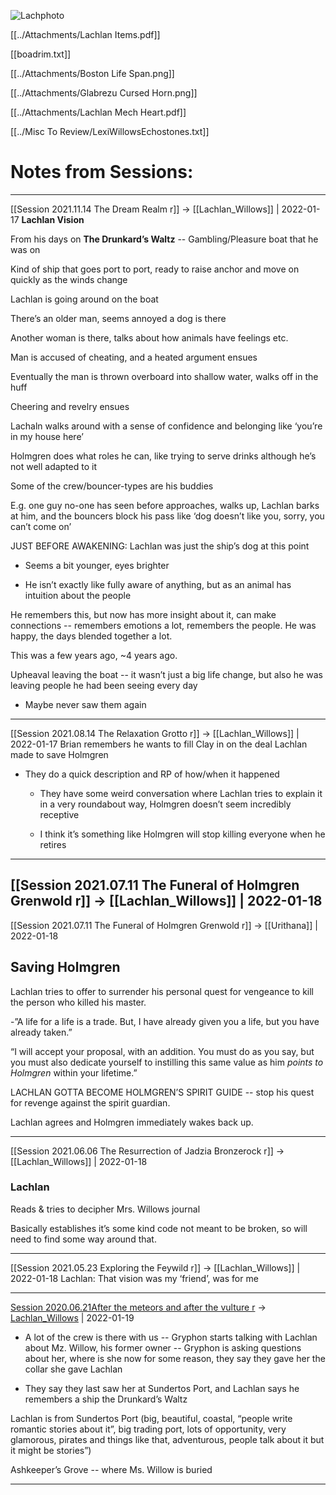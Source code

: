 ![Lachphoto](../Attachments/Lachphoto.png)


[[../Attachments/Lachlan Items.pdf]]

[[boadrim.txt]]

[[../Attachments/Boston Life Span.png]]

[[../Attachments/Glabrezu Cursed Horn.png]]

[[../Attachments/Lachlan Mech Heart.pdf]]

[[../Misc To Review/LexiWillowsEchostones.txt]]


# Notes from Sessions:
---

[[Session 2021.11.14 The Dream Realm r]] -> [[Lachlan_Willows]] | 2022-01-17
**Lachlan Vision**

From his days on **The Drunkard’s Waltz** -- Gambling/Pleasure boat that he was on

Kind of ship that goes port to port, ready to raise anchor and move on quickly as the winds change

  

Lachlan is going around on the boat

There’s an older man, seems annoyed a dog is there

Another woman is there, talks about how animals have feelings etc.

Man is accused of cheating, and a heated argument ensues

Eventually the man is thrown overboard into shallow water, walks off in the huff

Cheering and revelry ensues

Lachaln walks around with a sense of confidence and belonging like ‘you’re in my house here’

Holmgren does what roles he can, like trying to serve drinks although he’s not well adapted to it

Some of the crew/bouncer-types are his buddies

E.g. one guy no-one has seen before approaches, walks up, Lachlan barks at him, and the bouncers block his pass like ‘dog doesn’t like you, sorry, you can’t come on’

  

JUST BEFORE AWAKENING: Lachlan was just the ship’s dog at this point

-   Seems a bit younger, eyes brighter
    
-   He isn’t exactly like fully aware of anything, but as an animal has intuition about the people
    

  

He remembers this, but now has more insight about it, can make connections -- remembers emotions a lot, remembers the people. He was happy, the days blended together a lot.

  

This was a few years ago, ~4 years ago.

  

Upheaval leaving the boat -- it wasn’t just a big life change, but also he was leaving people he had been seeing every day

-   Maybe never saw them again

---

[[Session 2021.08.14 The Relaxation Grotto r]] -> [[Lachlan_Willows]] | 2022-01-17
Brian remembers he wants to fill Clay in on the deal Lachlan made to save Holmgren

-   They do a quick description and RP of how/when it happened
    
    -   They have some weird conversation where Lachlan tries to explain it in a very roundabout way, Holmgren doesn’t seem incredibly receptive
        
    -   I think it’s something like Holmgren will stop killing everyone when he retires

---

[[Session 2021.07.11 The Funeral of Holmgren Grenwold r]] -> [[Lachlan_Willows]] | 2022-01-18
---

[[Session 2021.07.11 The Funeral of Holmgren Grenwold r]] -> [[Urithana]] | 2022-01-18
## Saving Holmgren

Lachlan tries to offer to surrender his personal quest for vengeance to kill the person who killed his master.

-”A life for a life is a trade. But, I have already given you a life, but you have already taken.”

“I will accept your proposal, with an addition. You must do as you say, but you must also dedicate yourself to instilling this same value as him *points to Holmgren* within your lifetime.”

LACHLAN GOTTA BECOME HOLMGREN’S SPIRIT GUIDE -- stop his quest for revenge against the spirit guardian.

  

Lachlan agrees and Holmgren immediately wakes back up.

---

[[Session 2021.06.06 The Resurrection of Jadzia Bronzerock r]] -> [[Lachlan_Willows]] | 2022-01-18
### Lachlan

Reads & tries to decipher Mrs. Willows journal

Basically establishes it’s some kind code not meant to be broken, so will need to find some way around that.

---

[[Session 2021.05.23 Exploring the Feywild r]] -> [[Lachlan_Willows]] | 2022-01-18
Lachlan: That vision was my ‘friend’, was for me

---

[Session 2020.06.21After the meteors and after the vulture r](../sessions/notes_matteo_brianedit/Session%202020.06.21After%20the%20meteors%20and%20after%20the%20vulture%20r.md) -> [Lachlan_Willows](Lachlan_Willows.md) | 2022-01-19
-   A lot of the crew is there with us -- Gryphon starts talking with Lachlan about Mz. Willow, his former owner -- Gryphon is asking questions about her, where is she now for some reason, they say they gave her the collar she gave Lachlan
    
-   They say they last saw her at Sundertos Port, and Lachlan says he remembers a ship the Drunkard’s Waltz
    

Lachlan is from Sundertos Port (big, beautiful, coastal, “people write romantic stories about it”, big trading port, lots of opportunity, very glamorous, pirates and things like that, adventurous, people talk about it but it might be stories”)

Ashkeeper’s Grove -- where Ms. Willow is buried

---
